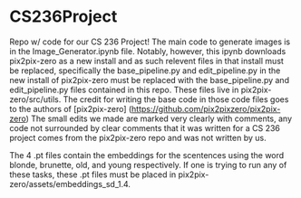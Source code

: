 # CS236Project

Repo w/ code for our CS 236 Project! The main code to generate images is in the Image_Generator.ipynb file. 
Notably, however, this ipynb downloads pix2pix-zero as a new install and as such relevent files in that install must be replaced, specifically the base_pipeline.py and edit_pipeline.py in the new install of 
pix2pix-zero must be replaced with the base_pipeline.py and edit_pipeline.py files contained in this repo. These files live in pix2pix-zero/src/utils. The credit for writing the base code in those code files goes to the authors of [pix2pix-zero] (https://github.com/pix2pixzero/pix2pix-zero)
The small edits we made are marked very clearly with comments, any code not surrounded by clear comments that it was written for a CS 236 project comes from the pix2pix-zero repo and was not written by us.

The 4 .pt files contain the embeddings for the scentences using the word blonde, brunette, old, and young respectively. If one is trying to run any of these tasks, these .pt files must be placed in pix2pix-zero/assets/embeddings_sd_1.4.
